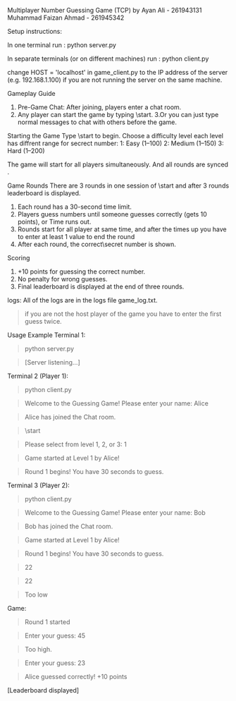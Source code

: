  Multiplayer Number Guessing Game (TCP) by
Ayan Ali - 261943131
Muhammad Faizan Ahmad - 261945342

Setup instructions:

In one terminal run :
python server.py

In separate terminals (or on different machines) run :
python client.py

change HOST = 'localhost'  in game_client.py to the IP address of the server (e.g. 192.168.1.100) if you are not running the server on the same machine.

 Gameplay Guide
1. Pre-Game Chat: After joining, players enter a chat room.
2. Any player can start the game by typing \start.
3.Or you can just type normal messages to chat with others before the game.

Starting the Game
Type \start to begin.
Choose a difficulty level each level has diffrent range for secrect number:
1: Easy (1–100)
2: Medium (1–150)
3: Hard (1–200)

The game will start for all players simultaneously.
And all rounds are synced .

Game Rounds
There are 3 rounds in one session of \start and after 3 rounds leaderboard is displayed.
1. Each round has a 30-second time limit.
2. Players guess numbers until someone guesses correctly (gets 10 points), or Time runs out.
4. Rounds start for all player at same time, and after the times up you have  to enter at least 1 value to end the round
6. After each round, the correct\secret number is shown.

Scoring
1. +10 points for guessing the correct number.
2. No penalty for wrong guesses.
3. Final leaderboard is displayed at the end of three rounds.

logs:
All of the logs are in the logs file game_log.txt.

>if you are not the host player of the game you have to enter the first guess
twice.

Usage Example
Terminal 1:

> python server.py

> [Server listening...]

Terminal 2 (Player 1):
> python client.py

> Welcome to the Guessing Game! Please enter your name: Alice

> Alice has joined the Chat room.

> \start

> Please select from level 1, 2, or 3: 1

> Game started at Level 1 by Alice!

>Round 1 begins! You have 30 seconds to guess.

Terminal 3 (Player 2):

> python client.py

> Welcome to the Guessing Game! Please enter your name: Bob

> Bob has joined the Chat room.

> Game started at Level 1 by Alice!

> Round 1 begins! You have 30 seconds to guess.

>22

>22

>Too low

Game:
> Round 1 started

> Enter your guess: 45

> Too high.

> Enter your guess: 23

> Alice guessed correctly! +10 points

[Leaderboard displayed]

